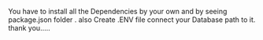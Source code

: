 You have to install all the Dependencies by your own and by seeing package.json folder .
also Create .ENV file connect your Database path to it.
thank you.....

